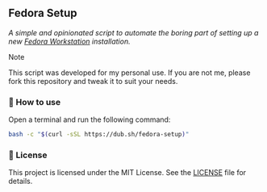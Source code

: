 ## Fedora Setup

*A simple and opinionated script to automate the boring part of setting up a new
[Fedora Workstation](https://fedoraproject.org/workstation) installation.*

> [!NOTE]
> This script was developed for my personal use. If you are not me, please fork
> this repository and tweak it to suit your needs.

### 🚀 How to use

Open a terminal and run the following command:

```bash
bash -c "$(curl -sSL https://dub.sh/fedora-setup)"
```

### 📜 License

This project is licensed under the MIT License. See the [LICENSE](LICENSE.md)
file for details.
